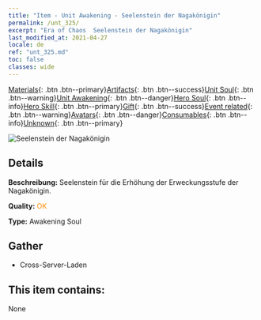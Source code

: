 ```yaml
---
title: "Item - Unit Awakening - Seelenstein der Nagakönigin"
permalink: /unt_325/
excerpt: "Era of Chaos  Seelenstein der Nagakönigin"
last_modified_at: 2021-04-27
locale: de
ref: "unt_325.md"
toc: false
classes: wide
---
```

 [Materials](/ItemsDE/){: .btn .btn--primary}[Artifacts](/ItemsDE/Artifacts/){: .btn .btn--success}[Unit Soul](/ItemsDE/UnitSoul/){: .btn .btn--warning}[Unit Awakening](/ItemsDE/UnitAwakening/){: .btn .btn--danger}[Hero Soul](/ItemsDE/HeroSoul/){: .btn .btn--info}[Hero Skill](/ItemsDE/HeroSkill/){: .btn .btn--primary}[Gift](/ItemsDE/Gift/){: .btn .btn--success}[Event related](/ItemsDE/Events/){: .btn .btn--warning}[Avatars](/ItemsDE/Avatars/){: .btn .btn--danger}[Consumables](/ItemsDE/Consumables/){: .btn .btn--info}[Unknown](/ItemsDE/Unknown/){: .btn .btn--primary}

 ![Seelenstein der Nagakönigin](/images/u/tia_shenv.jpg)

## Details
 **Beschreibung:** Seelenstein für die Erhöhung der Erweckungsstufe der Nagakönigin.

 **Quality:** <span style="color: #FF8C00">OK</span>

 **Type:** Awakening Soul

## Gather

*    Cross-Server-Laden 

## This item contains:

  None

